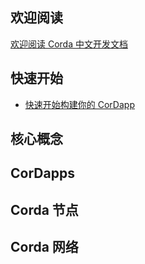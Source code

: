 ## 欢迎阅读

[欢迎阅读 Corda 中文开发文档](README.md)

## 快速开始

* [快速开始构建你的 CorDapp](quickstart/getting-set-up.md)

## 核心概念

## CorDapps

## Corda 节点

## Corda 网络

